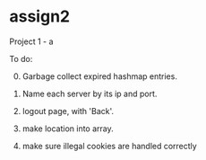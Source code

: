 assign2
=======

Project 1 - a

To do:

0. Garbage collect expired hashmap entries.

1. Name each server by its ip and port.

2. logout page, with 'Back'.

3. make location into array.

4. make sure illegal cookies are handled correctly


